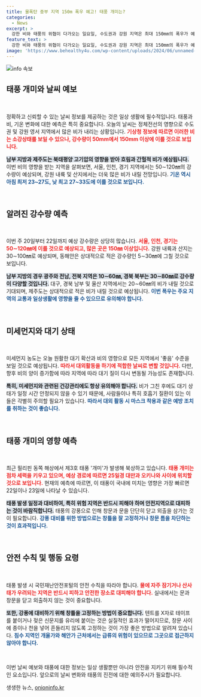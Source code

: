 ```yaml
---
title: 물폭탄 중부 지역 150m 폭우 예고! 태풍 개미는?
categories:
  - News
excerpt: >
  강한 비와 태풍의 위협이 다가오는 일요일, 수도권과 강원 지역은 최대 150mm의 폭우가 예고되었습니다. 여기에 태풍 개미의 북상 소식까지, 철저한 대비가 필요합니다!
feature_text: >
  강한 비와 태풍의 위협이 다가오는 일요일, 수도권과 강원 지역은 최대 150mm의 폭우가 예고되었습니다. 여기에 태풍 개미의 북상 소식까지, 철저한 대비가 필요합니다!
image: 'https://www.behealthy4u.com/wp-content/uploads/2024/06/unnamed-file.png'
---
```


<p><img src="https://www.behealthy4u.com/wp-content/uploads/2024/06/unnamed-file.png" alt="info 속보" /></p>

<h2 data-ke-size="size26">태풍 개미와 날씨 예보</h2>

<p data-ke-size="size16">&nbsp;</p>

<p>정확하고 신뢰할 수 있는 날씨 정보를 제공하는 것은 일상 생활에 필수적입니다. 태풍과 비, 기온 변화에 대한 예측은 특히 중요합니다. 오늘의 날씨는 정체전선의 영향으로 수도권 및 강원 영서 지역에서 많은 비가 내리는 상황입니다. <b><span style="color: #ee2323;">기상청 정보에 따르면 이러한 비는 소강상태를 보일 수 있으나, 강수량이 50mm에서 150mm 이상에 이를 것으로 보입니다.</span></b> </p>

<p><b><span style="background-color: #21538527;">남부 지방과 제주도는 북태평양 고기압의 영향을 받아 흐림과 간헐적 비가 예상됩니다.</span></b> 이번 비의 영향을 받는 지역을 살펴보면, 서울, 인천, 경기 지역에서는 50∼120㎜의 강수량이 예상되며, 강원 내륙 및 산지에서는 더욱 많은 비가 내릴 전망입니다. <b><span style="color: #1a5490;">기온 역시 아침 최저 23~27도, 낮 최고 27~33도에 이를 것으로 보입니다.</span></b></p>

<p data-ke-size="size16">&nbsp;</p>

<h2 data-ke-size="size26">알려진 강수량 예측</h2>

<p data-ke-size="size16">&nbsp;</p>

<p>이번 주 20일부터 22일까지 예상 강수량은 상당히 많습니다. <b><span style="color: #ee2323;">서울, 인천, 경기는 50∼120㎜에 이를 것으로 예상되고, 많은 곳은 150㎜ 이상입니다.</span></b> 강원 내륙과 산지는 30∼100㎜로 예상되며, 동해안은 상대적으로 적은 강수량인 5∼30㎜에 그칠 것으로 보입니다. </p>

<p><b><span style="background-color: #21538527;">남부 지방의 경우 광주와 전남, 전북 지역은 10∼60㎜, 경북 북부는 30∼80㎜로 강수량이 다양할 것입니다.</span></b> 대구, 경북 남부 및 울산 지역에서는 20∼60㎜의 비가 내릴 것으로 기대되며, 제주도는 상대적으로 적은 비가 내릴 것으로 예상됩니다. <b><span style="color: #1a5490;">이번 폭우는 주요 지역의 교통과 일상생활에 영향을 줄 수 있으므로 유의해야 합니다.</span></b></p>

<p data-ke-size="size16">&nbsp;</p>

<h2 data-ke-size="size26">미세먼지와 대기 상태</h2>

<p data-ke-size="size16">&nbsp;</p>

<p>미세먼지 농도는 오늘 원활한 대기 확산과 비의 영향으로 모든 지역에서 '좋음' 수준을 보일 것으로 예상됩니다. <b><span style="color: #ee2323;">따라서 대외활동을 하기에 적합한 날씨로 변할 것입니다.</span></b> 다만, 향후 비의 양이 증가함에 따라 지역에 따라 대기 질이 다시 변동될 가능성도 존재합니다.</p>

<p><b><span style="background-color: #21538527;">특히, 미세먼지와 관련된 건강관리에도 항상 유의해야 합니다.</span></b> 비가 그친 후에도 대기 상태가 일정 시간 안정되지 않을 수 있기 때문에, 사람들이나 특히 호흡기 질환이 있는 이들은 각별히 주의할 필요가 있습니다. <b><span style="color: #1a5490;">따라서 대외 활동 시 마스크 착용과 같은 예방 조치를 취하는 것이 좋습니다.</span></b></p>

<p data-ke-size="size16">&nbsp;</p>

<h2 data-ke-size="size26">태풍 개미의 영향 예측</h2>

<p data-ke-size="size16">&nbsp;</p>

<p>최근 필리핀 동쪽 해상에서 제3호 태풍 '개미'가 발생해 북상하고 있습니다. <b><span style="color: #ee2323;">태풍 개미는 점차 세력을 키우고 있으며, 예상 경로에 따르면 25일경 대만과 오키나와 사이에 위치할 것으로 보입니다.</span></b> 현재의 예측에 따르면, 이 태풍이 국내에 미치는 영향은 가장 빠르면 22일이나 23일에 나타날 수 있습니다. </p>

<p><b><span style="background-color: #21538527;">태풍 발생 일정과 대비하여, 특히 위험 지역은 반드시 피해야 하며 안전지역으로 대피하는 것이 바람직합니다.</span></b> 태풍의 강풍으로 인해 창문과 문을 단단히 닫고 외출을 삼가는 것이 필요합니다. <b><span style="color: #1a5490;">강풍 대비를 위한 방법으로는 창틀을 잘 고정하거나 창문 틈을 차단하는 것이 효과적입니다.</span></b></p>

<p data-ke-size="size16">&nbsp;</p>

<h2 data-ke-size="size26">안전 수칙 및 행동 요령</h2>

<p data-ke-size="size16">&nbsp;</p>

<p>태풍 발생 시 국민재난안전포털의 안전 수칙을 따라야 합니다. <b><span style="color: #ee2323;">물에 자주 잠기거나 산사태가 우려되는 지역은 반드시 피하고 안전한 장소로 대피해야 합니다.</span></b> 실내에서는 문과 창문을 닫고 외출하지 않는 것이 중요합니다. </p>

<p><b><span style="background-color: #21538527;">또한, 강풍에 대비하기 위해 창틀을 고정하는 방법이 중요합니다.</span></b> 텐트를 X자로 테이프를 붙이거나 젖은 신문지를 유리에 붙이는 것은 실질적인 효과가 떨어지므로, 창문 사이에 종이나 천을 넣어 흔들리지 않도록 고정하는 것이 가장 좋은 방법으로 알려져 있습니다. <b><span style="color: #1a5490;">침수 지역인 개울가와 해안가 근처에서는 급류의 위험이 있으므로 그곳으로 접근하지 않아야 합니다.</span></b></p>

<p data-ke-size="size16">&nbsp;</p>

<p>이번 날씨 예보와 태풍에 대한 정보는 일상 생활뿐만 아니라 안전을 지키기 위해 필수적인 요소입니다. 앞으로의 날씨 변화와 태풍의 진전에 대한 예의주시가 필요합니다.</p>
생생한 뉴스, <a href="https://onioninfo.kr" rel="dofollow">onioninfo.kr</a>


